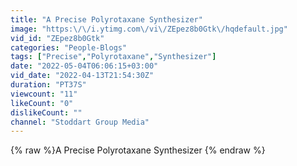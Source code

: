 ```yaml
---
title: "A Precise Polyrotaxane Synthesizer"
image: "https:\/\/i.ytimg.com\/vi\/ZEpez8b0Gtk\/hqdefault.jpg"
vid_id: "ZEpez8b0Gtk"
categories: "People-Blogs"
tags: ["Precise","Polyrotaxane","Synthesizer"]
date: "2022-05-04T06:06:15+03:00"
vid_date: "2022-04-13T21:54:30Z"
duration: "PT37S"
viewcount: "11"
likeCount: "0"
dislikeCount: ""
channel: "Stoddart Group Media"
---
```

{% raw %}A Precise Polyrotaxane Synthesizer {% endraw %}
